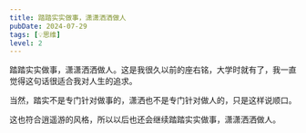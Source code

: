 ```yaml
---
title: 踏踏实实做事，潇潇洒洒做人
pubDate: 2024-07-29
tags: [💡思维]
level: 2
---
```


踏踏实实做事，潇潇洒洒做人。这是我很久以前的座右铭，大学时就有了，我一直觉得这句话很适合我对人生的追求。

当然，踏实不是专门针对做事的，潇洒也不是专门针对做人的，只是这样说顺口。

这也符合逍遥游的风格，所以以后也还会继续踏踏实实做事，潇潇洒洒做人。
